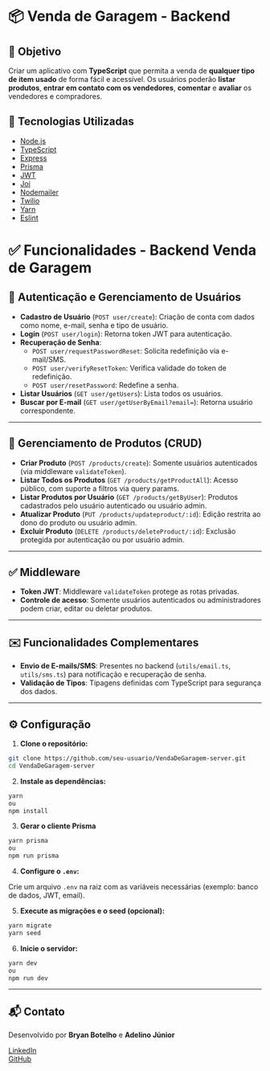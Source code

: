 # 📦 Venda de Garagem - Backend

 ## 🎯 Objetivo
Criar um aplicativo com **TypeScript** que permita a venda de **qualquer tipo de item usado** de forma fácil e acessível. Os usuários poderão **listar produtos**, **entrar em contato com os vendedores**, **comentar** e **avaliar** os vendedores e compradores.


## 🚀 Tecnologias Utilizadas

- [Node.js](https://nodejs.org/)
- [TypeScript](https://www.typescriptlang.org/)
- [Express](https://expressjs.com/)
- [Prisma](https://www.prisma.io/)
- [JWT](https://jwt.io/)
- [Joi](https://joi.dev/)
- [Nodemailer](https://nodemailer.com/)
- [Twilio](https://www.twilio.com/)
- [Yarn](https://yarnpkg.com/)
- [Eslint](https://eslint.org/)


# ✅ Funcionalidades - Backend Venda de Garagem

## 🔐 Autenticação e Gerenciamento de Usuários

- **Cadastro de Usuário** (`POST user/create`): Criação de conta com dados como nome, e-mail, senha e tipo de usuário.
- **Login** (`POST user/login`): Retorna token JWT para autenticação.
- **Recuperação de Senha**:
  - `POST user/requestPasswordReset`: Solicita redefinição via e-mail/SMS.
  - `POST user/verifyResetToken`: Verifica validade do token de redefinição.
  - `POST user/resetPassword`: Redefine a senha.
- **Listar Usuários** (`GET user/getUsers`): Lista todos os usuários.
- **Buscar por E-mail** (`GET user/getUserByEmail?email=`): Retorna usuário correspondente.

---

## 🛒 Gerenciamento de Produtos (CRUD)

- **Criar Produto** (`POST /products/create`): Somente usuários autenticados (via middleware `validateToken`).
- **Listar Todos os Produtos** (`GET /products/getProductAll`): Acesso público, com suporte a filtros via query params.
- **Listar Produtos por Usuário** (`GET /products/getByUser`): Produtos cadastrados pelo usuário autenticado ou usuário admin.
- **Atualizar Produto** (`PUT /products/updateproduct/:id`): Edição restrita ao dono do produto ou usuário admin.
- **Excluir Produto** (`DELETE /products/deleteProduct/:id`): Exclusão protegida por autenticação ou por usuário admin.

---

## ✅ Middleware

- **Token JWT**: Middleware `validateToken` protege as rotas privadas.
- **Controle de acesso**: Somente usuários autenticados ou administradores podem criar, editar ou deletar produtos.

---

## ✉️ Funcionalidades Complementares

- **Envio de E-mails/SMS**: Presentes no backend (`utils/email.ts`, `utils/sms.ts`) para notificação e recuperação de senha.
- **Validação de Tipos**: Tipagens definidas com TypeScript para segurança dos dados.

---


## ⚙️ Configuração

1. **Clone o repositório:**

```bash
git clone https://github.com/seu-usuario/VendaDeGaragem-server.git
cd VendaDeGaragem-server
```

2. **Instale as dependências:**

```bash
yarn
ou
npm install
```
3. **Gerar o cliente Prisma**
```bash
yarn prisma
ou
npm run prisma
```

4. **Configure o `.env`:**

Crie um arquivo `.env` na raiz com as variáveis necessárias (exemplo: banco de dados, JWT, email).

5. **Execute as migrações e o seed (opcional):**

```bash
yarn migrate
yarn seed
```

6. **Inicie o servidor:**

```bash
yarn dev
ou
npm run dev
```

---

## 📬 Contato

Desenvolvido por **Bryan Botelho** e **Adelino Júnior**

[LinkedIn](https://www.linkedin.com/in/bryan-botelho)  
[GitHub](https://github.com/bryanbotelho)

